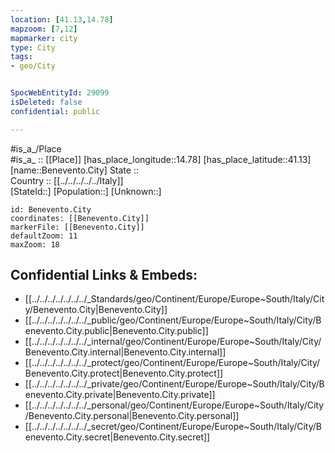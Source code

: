 ```yaml
---
location: [41.13,14.78] 
mapzoom: [7,12] 
mapmarker: city 
type: City
tags:
- geo/City


SpocWebEntityId: 29099
isDeleted: false
confidential: public

---
```

#is_a_/Place  
#is_a_ :: [[Place]] 
[has_place_longitude::14.78] 
[has_place_latitude::41.13] 
[name::Benevento.City] 
State ::  
Country :: [[../../../../../Italy]]  
[StateId::] 
[Population::] 
[Unknown::] 


```leaflet
id: Benevento.City
coordinates: [[Benevento.City]] 
markerFile: [[Benevento.City]] 
defaultZoom: 11 
maxZoom: 18
```


## Confidential Links & Embeds: 
- [[../../../../../../../_Standards/geo/Continent/Europe/Europe~South/Italy/City/Benevento.City|Benevento.City]] 
- [[../../../../../../../_public/geo/Continent/Europe/Europe~South/Italy/City/Benevento.City.public|Benevento.City.public]] 
- [[../../../../../../../_internal/geo/Continent/Europe/Europe~South/Italy/City/Benevento.City.internal|Benevento.City.internal]] 
- [[../../../../../../../_protect/geo/Continent/Europe/Europe~South/Italy/City/Benevento.City.protect|Benevento.City.protect]] 
- [[../../../../../../../_private/geo/Continent/Europe/Europe~South/Italy/City/Benevento.City.private|Benevento.City.private]] 
- [[../../../../../../../_personal/geo/Continent/Europe/Europe~South/Italy/City/Benevento.City.personal|Benevento.City.personal]] 
- [[../../../../../../../_secret/geo/Continent/Europe/Europe~South/Italy/City/Benevento.City.secret|Benevento.City.secret]] 
